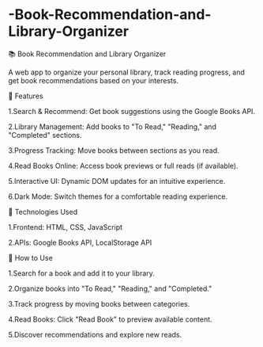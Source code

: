 # -Book-Recommendation-and-Library-Organizer
📚 Book Recommendation and Library Organizer

A web app to organize your personal library, track reading progress, and get book recommendations based on your interests.

🌟 Features

1.Search & Recommend: Get book suggestions using the Google Books API.

2.Library Management: Add books to "To Read," "Reading," and "Completed" sections.

3.Progress Tracking: Move books between sections as you read.

4.Read Books Online: Access book previews or full reads (if available).

5.Interactive UI: Dynamic DOM updates for an intuitive experience.

6.Dark Mode: Switch themes for a comfortable reading experience.

🔧 Technologies Used

1.Frontend: HTML, CSS, JavaScript

2.APIs: Google Books API, LocalStorage API

🚀 How to Use

1.Search for a book and add it to your library.

2.Organize books into "To Read," "Reading," and "Completed."

3.Track progress by moving books between categories.

4.Read Books: Click "Read Book" to preview available content.

5.Discover recommendations and explore new reads.
